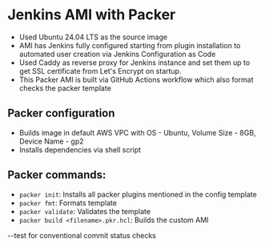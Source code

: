 # Jenkins AMI with Packer

- Used Ubuntu 24.04 LTS as the source image  
- AMI has Jenkins fully configured starting from plugin installation to automated user creation via Jenkins Configuration as Code  
- Used Caddy as reverse proxy for Jenkins instance and set them up to get SSL certificate from Let's Encrypt on startup.
- This Packer AMI is built via GitHub Actions workflow which also format checks the packer template

## Packer configuration
- Builds image in default AWS VPC with OS - Ubuntu, Volume Size - 8GB, Device Name - gp2
- Installs dependencies via shell script

## Packer commands:  
- `packer init`: Installs all packer plugins mentioned in the config template
- `packer fmt`: Formats template
- `packer validate`: Validates the template
- `packer build <filename>.pkr.hcl`: Builds the custom AMI  

--test for conventional commit status checks